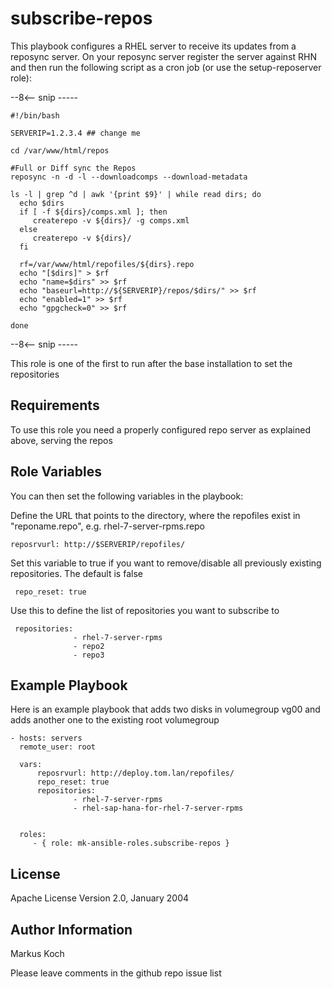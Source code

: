 subscribe-repos
===============

This playbook configures a RHEL server to receive its updates from a reposync server.
On your reposync server register the server against RHN and then run the following script as a cron job (or use the setup-reposerver role):

--8<-- snip -----

    #!/bin/bash

    SERVERIP=1.2.3.4 ## change me

    cd /var/www/html/repos

    #Full or Diff sync the Repos
    reposync -n -d -l --downloadcomps --download-metadata

    ls -l | grep ^d | awk '{print $9}' | while read dirs; do
      echo $dirs
      if [ -f ${dirs}/comps.xml ]; then
         createrepo -v ${dirs}/ -g comps.xml
      else
         createrepo -v ${dirs}/
      fi

      rf=/var/www/html/repofiles/${dirs}.repo
      echo "[$dirs]" > $rf
      echo "name=$dirs" >> $rf
      echo "baseurl=http://${SERVERIP}/repos/$dirs/" >> $rf
      echo "enabled=1" >> $rf
      echo "gpgcheck=0" >> $rf

    done
--8<-- snip -----

This role is one of the first to run after the base installation to set the repositories

Requirements
------------

To use this role you need a properly configured repo server as explained above, serving the repos

Role Variables
--------------

You can then set the following variables in the playbook:

Define the URL that points to the directory, where the repofiles exist in "reponame.repo", e.g. rhel-7-server-rpms.repo

    reposrvurl: http://$SERVERIP/repofiles/

Set this variable to true if you want to remove/disable all previously existing repositories. The default is false

     repo_reset: true

Use this to define the list of repositories you want to subscribe to

     repositories:
                  - rhel-7-server-rpms
                  - repo2
                  - repo3

Example Playbook
----------------

Here is an example playbook that adds two disks in volumegroup vg00 and adds another one to the existing root volumegroup

    - hosts: servers
      remote_user: root

      vars:
          reposrvurl: http://deploy.tom.lan/repofiles/
          repo_reset: true
          repositories:
                  - rhel-7-server-rpms
                  - rhel-sap-hana-for-rhel-7-server-rpms


      roles:
         - { role: mk-ansible-roles.subscribe-repos }

License
-------

Apache License
Version 2.0, January 2004

Author Information
------------------

Markus Koch

Please leave comments in the github repo issue list

